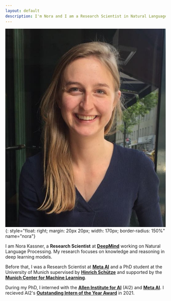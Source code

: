 ```yaml
---
layout: default
description: I'm Nora and I am a Research Scientist in Natural Language Processing.
---
```


<!-- (comment) the image below can be found in img folder of this very project-->
![nora](./img/people/Foto.jpeg){: style="float: right; margin: 20px 20px; width: 170px; border-radius: 150%" name="nora"}


<!-- <a href= onMouseOver="document.readmore_1.src='/img/people/Foto.jpeg';" onMouseOut="document.readmore_1.src='/img/people/Foto.jpeg';">
<img src="/img/people/Foto.jpeg" name="readmore_1" width=204px height=240px></a> -->

I am Nora Kassner, a  __Research Scientist__ at [__DeepMind__](https://www.deepmind.com/) working on Natural Language Processing. My research focuses on knowledge and reasoning in deep learning models.

Before that, I was a Research Scientist at [__Meta AI__](https://ai.facebook.com/) and a PhD student at the University of Munich supervised by [__Hinrich Schütze__](https://scholar.google.com/citations?user=qIL9dWUAAAAJ&hl=en) and supported by the  [__Munich Center for Machine Learning__](https://mcml.ai/). 

During my PhD, I interned with the [__Allen Institute for AI__](https://allenai.org/) (AI2) and [__Meta AI__](https://ai.facebook.com/). I recieved AI2's [__Outstanding Intern of the Year Award__](https://allenai.org/outstanding-interns) in 2021.
